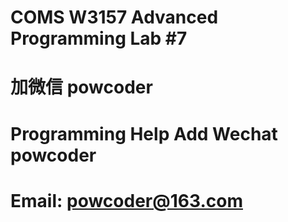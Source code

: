 # COMS W3157 Advanced Programming Lab #7
# 加微信 powcoder

# Programming Help Add Wechat powcoder

# Email: powcoder@163.com

